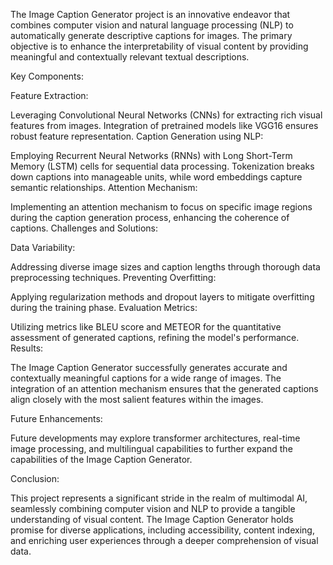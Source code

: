 The Image Caption Generator project is an innovative endeavor that combines computer vision and natural language processing (NLP) to automatically generate descriptive captions for images. The primary objective is to enhance the interpretability of visual content by providing meaningful and contextually relevant textual descriptions.

Key Components:

Feature Extraction:

Leveraging Convolutional Neural Networks (CNNs) for extracting rich visual features from images.
Integration of pretrained models like VGG16 ensures robust feature representation.
Caption Generation using NLP:

Employing Recurrent Neural Networks (RNNs) with Long Short-Term Memory (LSTM) cells for sequential data processing.
Tokenization breaks down captions into manageable units, while word embeddings capture semantic relationships.
Attention Mechanism:

Implementing an attention mechanism to focus on specific image regions during the caption generation process, enhancing the coherence of captions.
Challenges and Solutions:

Data Variability:

Addressing diverse image sizes and caption lengths through thorough data preprocessing techniques.
Preventing Overfitting:

Applying regularization methods and dropout layers to mitigate overfitting during the training phase.
Evaluation Metrics:

Utilizing metrics like BLEU score and METEOR for the quantitative assessment of generated captions, refining the model's performance.
Results:

The Image Caption Generator successfully generates accurate and contextually meaningful captions for a wide range of images. The integration of an attention mechanism ensures that the generated captions align closely with the most salient features within the images.

Future Enhancements:

Future developments may explore transformer architectures, real-time image processing, and multilingual capabilities to further expand the capabilities of the Image Caption Generator.

Conclusion:

This project represents a significant stride in the realm of multimodal AI, seamlessly combining computer vision and NLP to provide a tangible understanding of visual content. The Image Caption Generator holds promise for diverse applications, including accessibility, content indexing, and enriching user experiences through a deeper comprehension of visual data.
